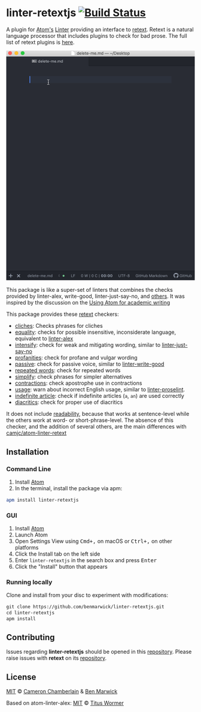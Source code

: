# linter-retextjs [![Build Status](https://travis-ci.org/benmarwick/linter-retextjs.svg?branch=master)](https://travis-ci.org/benmarwick/linter-retextjs)

A plugin for [Atom's][atom] [Linter][linter] providing an interface to [retext][retext]. Retext is a natural language processor that includes plugins to check for bad prose. The full list of retext plugins is [here](https://github.com/retextjs/retext/blob/master/doc/plugins.md#list-of-plugins).

![](retextjs-demo.gif)

This package is like a super-set of linters that combines the checks provided by linter-alex, write-good, linter-just-say-no, and [others](https://hackernoon.com/lint-lint-and-away-linters-for-the-english-language-70f4b22cc73c). It was inspired by the discussion on the [Using Atom for academic writing](https://discuss.atom.io/t/using-atom-for-academic-writing/19222/64?u=benmarwick)

This package provides these [retext][retext] checkers:

- [cliches](https://github.com/dunckr/retext-cliches): Checks phrases for cliches
- [equality](https://github.com/retextjs/retext-equality): checks for possible insensitive, inconsiderate language, equivalent to [linter-alex](https://github.com/get-alex/atom-linter-alex)
- [intensify](https://github.com/retextjs/retext-intensify): check for weak and mitigating wording, similar to [linter-just-say-no](https://atom.io/packages/linter-just-say-no)
- [profanities](https://github.com/retextjs/retext-profanities): check for profane and vulgar wording
- [passive](https://github.com/retextjs/retext-passive): check for passive voice, similar to [linter-write-good](https://atom.io/packages/linter-write-good)
- [repeated words](https://github.com/retextjs/retext-repeated-words): check for repeated words
- [simplify](https://github.com/retextjs/retext-simplify): check phrases for simpler alternatives
- [contractions](https://github.com/retextjs/retext-contractions): check apostrophe use in contractions
- [usage](https://github.com/kostasx/retext-usage): warn about incorrect English usage, similar to [linter-proselint](https://atom.io/packages/linter-proselint). 
- [indefinite article](https://github.com/retextjs/retext-indefinite-article): check if indefinite articles (`a`, `an`) are used correctly
- [diacritics](https://github.com/retextjs/retext-diacritics): check for proper use of diacritics

It does not include [readability](https://github.com/retextjs/retext-readability), because that works at sentence-level while the others work at word- or short-phrase-level. The absence of this checker, and the addition of several others, are the main differences with [camjc/atom-linter-retext](https://github.com/camjc/atom-linter-retext)

## Installation

### Command Line

1. Install [Atom](https://atom.io)
2. In the terminal, install the package via apm:

```sh
apm install linter-retextjs
```

### GUI

1. Install [Atom](https://atom.io)
1. Launch Atom
1. Open Settings View using <kbd>Cmd+,</kbd> on macOS or <kbd>Ctrl+,</kbd> on other platforms
1. Click the Install tab on the left side
1. Enter `linter-retextjs` in the search box and press <kbd>Enter</kbd>
1. Click the "Install" button that appears

### Running locally

Clone and install from your disc to experiment with modifications:

```
git clone https://github.com/benmarwick/linter-retextjs.git
cd linter-retextjs
apm install
```

## Contributing

Issues regarding **linter-retextjs** should be opened in this
[repository][linter-issues].
Please raise issues with **retext** on its [repository][retext-issues].

## License

[MIT][license] © [Cameron Chamberlain][author1] & [Ben Marwick][author2]

Based on atom-linter-alex:
[MIT][license] © [Titus Wormer][author3]

<!-- Definitions. -->

[atom]: https://atom.io

[linter]: https://github.com/AtomLinter/Linter

[retext]: https://github.com/wooorm/retext

[apm]: https://github.com/atom/apm

[license]: LICENSE

[author1]: http://camjc.com
[author2]: https://github.com/benmarwick
[author3]: https://wooorm.com/

[linter-issues]: https://github.com/benmarwick/linter-retextjs/issues

[retext-issues]: https://github.com/wooorm/retext/issues
